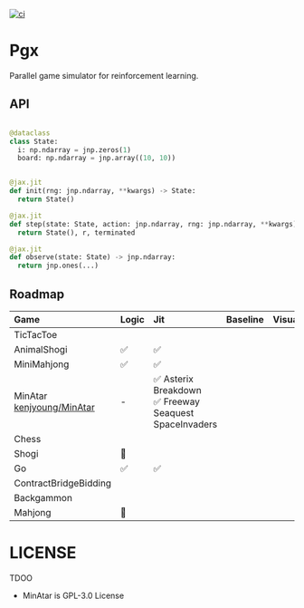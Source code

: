 [![ci](https://github.com/sotetsuk/pgx/actions/workflows/ci.yml/badge.svg)](https://github.com/sotetsuk/pgx/actions/workflows/ci.yml)

# Pgx

Parallel game simulator for reinforcement learning.

## API

```py

@dataclass
class State:
  i: np.ndarray = jnp.zeros(1)
  board: np.ndarray = jnp.array((10, 10))


@jax.jit
def init(rng: jnp.ndarray, **kwargs) -> State:
  return State()

@jax.jit
def step(state: State, action: jnp.ndarray, rng: jnp.ndarray, **kwargs) -> Tuple[State, float, bool]:
  return State(), r, terminated

@jax.jit
def observe(state: State) -> jnp.ndarray:
  return jnp.ones(...)

```

## Roadmap

|Game|Logic| Jit                                                                                |Baseline|Visualization|Gym/PettingZoo|
|:---|:---|:-----------------------------------------------------------------------------------|:---|:---|:---|
|TicTacToe||||||
|AnimalShogi| :white_check_mark: | :white_check_mark:                                                                 ||||
|MiniMahjong| :white_check_mark: | :white_check_mark:                                                                 ||||
|MinAtar <br>[kenjyoung/MinAtar](https://github.com/kenjyoung/MinAtar)|-| :white_check_mark: Asterix<br> Breakdown<br> :white_check_mark: Freeway<br>Seaquest<br>SpaceInvaders ||||
|Chess||||||
|Shogi| :construction: |||||
|Go| :white_check_mark: | :white_check_mark:                                                                 ||||
|ContractBridgeBidding||||||
|Backgammon||||||
|Mahjong| :construction: |||||

# LICENSE

TDOO

* MinAtar is GPL-3.0 License
